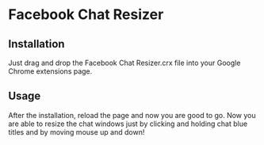 Facebook Chat Resizer
=====================

## Installation

Just drag and drop the Facebook Chat Resizer.crx file into your Google Chrome extensions page.

## Usage

After the installation, reload the page and now you are good to go. Now you are able to resize the chat windows just by clicking and holding chat blue titles and by moving mouse up and down!
